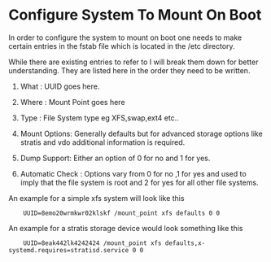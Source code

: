 # Configure System To Mount On Boot

In order to configure the system to mount on boot one needs to make certain entries in the fstab file which is located in the /etc directory.

While there are existing entries to refer to I will break them down for better understanding. They are listed here in the order they need to be written.

1. What : UUID goes here.


2. Where : Mount Point goes here


3. Type : File System type eg XFS,swap,ext4 etc..


4. Mount Options: Generally defaults but for advanced storage options like stratis and vdo additional information is required.


5. Dump Support: Either an option of 0 for no and 1 for yes.


6. Automatic Check : Options vary from 0 for no ,1 for yes and used to imply that the file system is root and 2 for yes for all other file systems. 


An example for a simple xfs system will look like this

		UUID=8emo20wrmkwr02klskf /mount_point xfs defaults 0 0


An example for a stratis storage device would look something like this

		UUID=8eak442lk4242424 /mount_point xfs defaults,x-systemd.requires=stratisd.service 0 0


